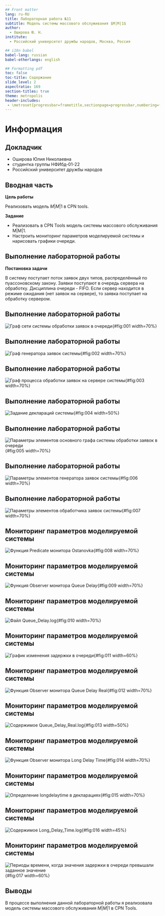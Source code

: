 ```yaml
---
## Front matter
lang: ru-RU
title: Лабораторная работа №11
subtitle: Модель системы массового обслуживания $M|M|1$
author:
  - Оширова Ю. Н.
institute:
  - Российский университет дружбы народов, Москва, Россия

## i18n babel
babel-lang: russian
babel-otherlangs: english

## Formatting pdf
toc: false
toc-title: Содержание
slide_level: 2
aspectratio: 169
section-titles: true
theme: metropolis
header-includes:
 - \metroset{progressbar=frametitle,sectionpage=progressbar,numbering=fraction}
---
```


# Информация

## Докладчик

  * Оширова Юлия Николаевна
  * студентка группы НФИбд-01-22
  * Российский университет дружбы народов

## Вводная часть

**Цель работы**

Реализовать модель $M|M|1$ в CPN tools.

**Задание**

- Реализовать в CPN Tools модель системы массового обслуживания M|M|1.
- Настроить мониторинг параметров моделируемой системы и нарисовать графики очереди.

## Выполнение лабораторной работы

**Постановка задачи**

В систему поступает поток заявок двух типов, распределённый по пуассоновскому
закону. Заявки поступают в очередь сервера на обработку. Дисциплина очереди -
FIFO. Если сервер находится в режиме ожидания (нет заявок на сервере), то заявка
поступает на обработку сервером.

## Выполнение лабораторной работы

![Граф сети системы обработки заявок в очереди](image/1.jpeg){#fig:001 width=70%}

## Выполнение лабораторной работы

![Граф генератора заявок системы](image/2.jpeg){#fig:002 width=70%}

## Выполнение лабораторной работы

![Граф процесса обработки заявок на сервере системы](image/3.jpeg){#fig:003 width=70%}

## Выполнение лабораторной работы

![Задание деклараций системы](image/4.jpeg){#fig:004 width=50%}

## Выполнение лабораторной работы

![Параметры элементов основного графа системы обработки заявок в очереди](image/5.jpeg){#fig:005 width=70%}

## Выполнение лабораторной работы

![Параметры элементов генератора заявок системы](image/6.jpeg){#fig:006 width=70%}

## Выполнение лабораторной работы

![Параметры элементов обработчика заявок системы](image/7.jpeg){#fig:007 width=70%}

## Мониторинг параметров моделируемой системы

![Функция Predicate монитора Ostanovka](image/8.jpeg){#fig:008 width=70%}

## Мониторинг параметров моделируемой системы

![Функция Observer монитора Queue Delay](image/9.jpeg){#fig:009 width=70%}

## Мониторинг параметров моделируемой системы 

![Файл Queue_Delay.log](image/10.jpeg){#fig:010 width=70%}

## Мониторинг параметров моделируемой системы

![График изменения задержки в очереди](image/11.jpeg){#fig:011 width=60%}

## Мониторинг параметров моделируемой системы

![Функция Observer монитора Queue Delay Real](image/12.jpeg){#fig:012 width=70%}

## Мониторинг параметров моделируемой системы

![Содержимое Queue_Delay_Real.log](image/13.jpeg){#fig:013 width=50%}

## Мониторинг параметров моделируемой системы

![Функция Observer монитора Long Delay Time](image/14.jpeg){#fig:014 width=70%}

## Мониторинг параметров моделируемой системы

![Определение longdelaytime в декларациях](image/15.jpeg){#fig:015 width=70%}

## Мониторинг параметров моделируемой системы

![Содержимое Long_Delay_Time.log](image/16.jpeg){#fig:016 width=45%}

## Мониторинг параметров моделируемой системы

![Периоды времени, когда значения задержки в очереди превышали заданное значение](image/17.jpeg){#fig:017 width=60%}

## Выводы

В процессе выполнения данной лабораторной работы я реализовала модель системы массового обслуживания $M|M|1$ в CPN Tools.